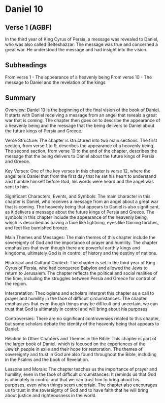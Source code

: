 # Daniel 10

## Verse 1 (AGBF)

In the third year of King Cyrus of Persia, a message was revealed to Daniel, who was also called Belteshazzar. The message was true and concerned a great war. He understood the message and had insight into the vision.

## Subheadings

From verse 1 - The appearance of a heavenly being
From verse 10 - The message to Daniel and the revelation of the kings

## Summary

Overview:
Daniel 10 is the beginning of the final vision of the book of Daniel. It starts with Daniel receiving a message from an angel that reveals a great war that is coming. The chapter then goes on to describe the appearance of a heavenly being and the message that the being delivers to Daniel about the future kings of Persia and Greece.

Verse Structure:
The chapter is structured into two main sections. The first section, from verse 1 to 9, describes the appearance of a heavenly being. The second section, from verse 10 to the end of the chapter, describes the message that the being delivers to Daniel about the future kings of Persia and Greece.

Key Verses:
One of the key verses in this chapter is verse 12, where the angel tells Daniel that from the first day that he set his heart to understand and humble himself before God, his words were heard and the angel was sent to him.

Significant Characters, Events, and Symbols:
The main character in this chapter is Daniel, who receives a message from an angel about a great war that is coming. The heavenly being that appears to Daniel is also significant, as it delivers a message about the future kings of Persia and Greece. The symbols in this chapter include the appearance of the heavenly being, which is described as having a face like lightning, eyes like flaming torches, and feet like burnished bronze.

Main Themes and Messages:
The main themes of this chapter include the sovereignty of God and the importance of prayer and humility. The chapter emphasizes that even though there are powerful earthly kings and kingdoms, ultimately God is in control of history and the destiny of nations.

Historical and Cultural Context:
The chapter is set in the third year of King Cyrus of Persia, who had conquered Babylon and allowed the Jews to return to Jerusalem. The chapter reflects the political and social realities of the time, including the struggles between Persia and Greece for control of the region.

Interpretation:
Theologians and scholars interpret this chapter as a call to prayer and humility in the face of difficult circumstances. The chapter emphasizes that even though things may be difficult and uncertain, we can trust that God is ultimately in control and will bring about his purposes.

Controversies:
There are no significant controversies related to this chapter, but some scholars debate the identity of the heavenly being that appears to Daniel.

Relation to Other Chapters and Themes in the Bible:
This chapter is part of the larger book of Daniel, which is focused on the experiences of the Jewish people in exile and their hope for restoration. The themes of sovereignty and trust in God are also found throughout the Bible, including in the Psalms and the book of Revelation.

Lessons and Morals:
The chapter teaches us the importance of prayer and humility, even in the face of difficult circumstances. It reminds us that God is ultimately in control and that we can trust him to bring about his purposes, even when things seem uncertain. The chapter also encourages us to trust in the sovereignty of God and to have faith that he will bring about justice and righteousness in the world.
